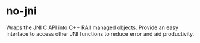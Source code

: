 # no-jni

Wraps the JNI C API into C++ RAII managed objects. 
Provide an easy interface to access other JNI functions to reduce error
and aid productivity.  